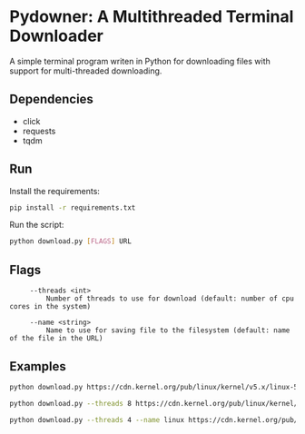 # Pydowner: A Multithreaded Terminal Downloader

A simple terminal program writen in Python for downloading files with support for multi-threaded downloading.

## Dependencies

* click
* requests
* tqdm

## Run

Install the requirements:

```bash
pip install -r requirements.txt
```

Run the script:

```bash
python download.py [FLAGS] URL
```

## Flags

```plaintext
     --threads <int>
         Number of threads to use for download (default: number of cpu cores in the system)

     --name <string>
         Name to use for saving file to the filesystem (default: name of the file in the URL)
```

## Examples

```bash
python download.py https://cdn.kernel.org/pub/linux/kernel/v5.x/linux-5.10.1.tar.xz
```

```bash
python download.py --threads 8 https://cdn.kernel.org/pub/linux/kernel/v5.x/linux-5.10.1.tar.xz
```

```bash
python download.py --threads 4 --name linux https://cdn.kernel.org/pub/linux/kernel/v5.x/linux-5.10.1.tar.xz
```
